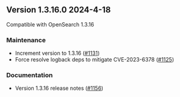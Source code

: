 ## Version 1.3.16.0 2024-4-18

Compatible with OpenSearch 1.3.16

### Maintenance
* Increment version to 1.3.16 ([#1131](https://github.com/opensearch-project/index-management/pull/1131))
* Force resolve logback deps to mitigate CVE-2023-6378 ([#1125](https://github.com/opensearch-project/index-management/pull/1125))

### Documentation
* Version 1.3.16 release notes ([#1156](https://github.com/opensearch-project/index-management/pull/1156))
